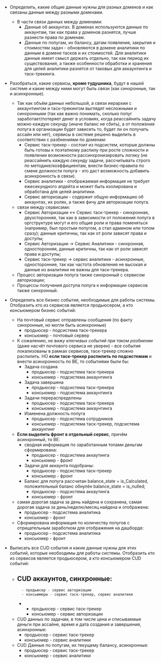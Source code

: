 - Определить, какие общие данные нужны для разных доменов и как связаны данные между разными доменами.
	- В части связи данных между доменами:
		- Данные об аккаунтах. В доменах используются данные по аккаунтам, так как права у доменов разнятся, лучше разнести права по доменам.
		- Данные по попугам, их балансу, датам появления, закрытия и стоимостям задач - обновляются в домене аналитики по данным в домене тасков и их стоимостей. Для аналитики данные имеет смысл держать отдельно, так как период их существования, а также особенности обработки и хранения для целей аналитики разнятся от таковых для аккаунтинга и таск-трекинга.

- Разобраться, какие сервисы, __кроме тудушника__, будут в нашей системе и какие между ними могут быть связи (как синхронные, так и асинхронные).
	- Так как объём данных небольшой, а связи иерархии с аккаунтингом и таск-трекингом выглядят несложными и синхронными (так как важно понимать, сколько попуг заработает/потеряет денег в условиях, когда реассайнить задачу можно каждую секунду (иначе баланс не сбить), а от положения попуга в организации будет зависеть то, будет ли он получать ассайн или нет), сервисы в системе решено выделить в соответствии с разбиениями по доменам:
		- Сервис таск-трекер - состоит из подсистем, которые должны быть готовы к поэтапному распилу при росте сложности и появлении возможности рассинхронизировать логику (не реассайнить каждую секунду задачи, рассчитывать строго по методике/коэффициентам, внести бизнес-правила по смене должности попуга - это даст возможность добавить асинхронность в связи).
		- Сервис аналитики - отображаемая информация не требует ежесекундного апдейта и может быть изолирована и обработана для целей аналитики.
		- Сервис авторизации - содержит общую информацию об аккаунтах, их ролях, а также фичу для авторизации попуга.
	- связи между сервисами:
		- Сервис Авторизации <-> Сервис таск-трекер - синхронная, двухсторонняя, так как в зависимости от положения попуга в оргструктуре могут и его общие роли и права поменяться (например, был простым попугом, а стал админом или топом сразу); данные критичны, так как от роли зависят права и доступы;
		- Сервис Авторизации -> Сервис Аналитики - синхронная, односторонняя, данные критичны, так как от роли зависят права и доступы;
		- Сервис таск-трекер -> сервис аналитики - асинхронные, односторонние, так как частота обновления не высокая и данные из аналитики не важны для таск-трекера.
	- Процесс авторизации попуга также синхронный с сервисом авторизации;
	- Процессы получения доступа попуга к информации сервисов также синхронный.

- Определить все бизнес события, необходимые для работы системы. Отобразить кто из сервисов является продьюсером, а кто консьюмером бизнес событий:
	- На почтовый сервис отправлены сообщения (по факту синхронные, но могли быть асинхронные)
		- продьюсер - подсистема таск-трекера
		- консьюмер - почтовый сервер
	- К сожалению, _не вижу ключевых событий при таком разбиении_ (даже насчёт почтового сервиса не уверен) - все события локализованы в рамках сервисов, таск-трекер сложно распилить. НО __если таск-трекер распилить по подсистемам__ и внести асинхронность по BE, то событиями были бы:
		- Задача создана
			- продьюсер - подсистема таск-трекера
			- консьюмер - подсистема аккаунтинга
		- Задача завершена
			- продьюсер - подсистема таск-трекера
			- консьюмер - подсистема аккаунтинга
		- Задачи перераспределены
			- продьюсер - подсистема таск-трекера
			- консьюмер - подсистема аккаунтинга
		- Изменена должность попуга
			- продьюсер - подсистема сотрудников
			- консьюмер - подсистема таск-трекер, подсистема аккаунтинг
	- __Если выделить фронт в отдельный сервис__, причём асинхронный, то BE:
		- сводная информация по заработанным топами деньгам сформирована:
			- продьюсер - подсистема аккаутинга
			- консьюмер - фронт
		- Задачи для аккаунта подобраны:
			- продьюсер - подсистема таск-трекер
			- консьюмер - фронт
		- Баланс для попуга рассчитан balance_state = is_Calculated, положительный баланс обнулён balance_state = is_nulled;
			- продьюсер - подсистема аккаутинга
			- консьюмер - фронт
	- самая дорогая задача за день найдена и сохранена, самая дорогая задача за день/неделю/месяц найдена и отображена:
		- продьюсер - подсистема аналитика
		- консьюмер - фронт
	- Сформирована информация по количеству попугов с отрицательным заработком для отображения на дашборде:
		- продьюсер - подсистема аналитика
		- консьюмер - фронт

- Выписать все CUD события и какие данные нужны для этих событий, которые необходимы для работы системы. Отобразить кто из сервисов является продьюсером, а кто консьюмером CUD событий:
	- CUD аккаунтов, синхронные:
		- 
			- продьюсер - сервис авторизации
			- консьюмеры - сервис таск-трекер, сервис аналитики
		- 
			- продьюсер - сервис таск-трекер
			- консьюмер - сервис авторизации
	- CUD данных по задачам, в том числе цена и списываемые деньги при ассайне, время и дата создания и завершения, асинхронные:
		- продьюсер - сервис таск-трекер
		- консьюмер - сервис аналитики
	- CUD Данные по попугам, их текущему балансу, асинхронные:
		- продьюсер - сервис таск-трекер
		- консьюмер - сервис аналитики